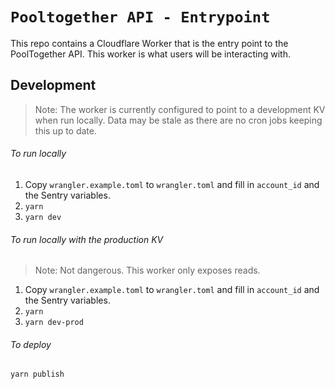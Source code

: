 # `Pooltogether API - Entrypoint`

This repo contains a Cloudflare Worker that is the entry point to the PoolTogether API. This worker is what users will be interacting with.

## Development

> Note: The worker is currently configured to point to a development KV when run locally. Data may be stale as there are no cron jobs keeping this up to date.

###### To run locally

1. Copy `wrangler.example.toml` to `wrangler.toml` and fill in `account_id` and the Sentry variables.
2. `yarn`
3. `yarn dev`

###### To run locally with the production KV

> Note: Not dangerous. This worker only exposes reads.

1. Copy `wrangler.example.toml` to `wrangler.toml` and fill in `account_id` and the Sentry variables.
2. `yarn`
3. `yarn dev-prod`

###### To deploy

`yarn publish`
